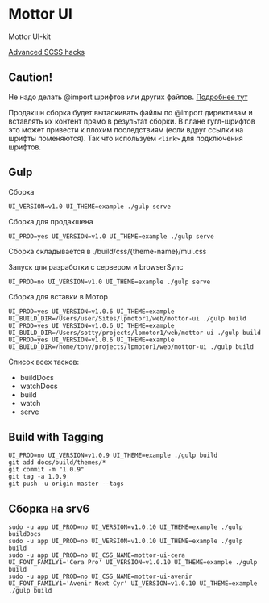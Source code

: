 # Mottor UI

Mottor UI-kit

[Advanced SCSS hacks](https://gist.github.com/jareware/4738651)

## Caution!

Не надо делать @import шрифтов или других файлов.
[Подробнее тут](http://www.stevesouders.com/blog/2009/04/09/dont-use-import/)

Продакшн сборка будет вытаскивать файлы по @import директивам и вставлять их контент прямо в результат сборки. В плане гугл-шрифтов это может привести к плохим последствиям (если вдруг ссылки на шрифты поменяются). 
Так что используем `<link>` для подключения шрифтов.

## Gulp

Сборка

    UI_VERSION=v1.0 UI_THEME=example ./gulp serve
    
Сборка для продакшена

    UI_PROD=yes UI_VERSION=v1.0 UI_THEME=example ./gulp serve
    
Сборка складывается в ./build/css/{theme-name}/mui.css
    
Запуск для разработки с сервером и browserSync

    UI_PROD=no UI_VERSION=v1.0 UI_THEME=example ./gulp serve
    
Сборка для вставки в Мотор

    UI_PROD=yes UI_VERSION=v1.0.6 UI_THEME=example UI_BUILD_DIR=/Users/user/Sites/lpmotor1/web/mottor-ui ./gulp build
    UI_PROD=yes UI_VERSION=v1.0.6 UI_THEME=example UI_BUILD_DIR=/Users/sotty/projects/lpmotor1/web/mottor-ui ./gulp build
    UI_PROD=yes UI_VERSION=v1.0.6 UI_THEME=example UI_BUILD_DIR=/home/tony/projects/lpmotor1/web/mottor-ui ./gulp build
    
Список всех тасков:

* buildDocs
* watchDocs
* build
* watch
* serve

## Build with Tagging

    UI_PROD=no UI_VERSION=v1.0.9 UI_THEME=example ./gulp build
    git add docs/build/themes/*
    git commit -m "1.0.9"
    git tag -a 1.0.9
    git push -u origin master --tags

## Сборка на srv6

    sudo -u app UI_PROD=no UI_VERSION=v1.0.10 UI_THEME=example ./gulp buildDocs
    sudo -u app UI_PROD=no UI_VERSION=v1.0.10 UI_THEME=example ./gulp build
    sudo -u app UI_PROD=no UI_CSS_NAME=mottor-ui-cera UI_FONT_FAMILY1='Cera Pro' UI_VERSION=v1.0.10 UI_THEME=example ./gulp build
    sudo -u app UI_PROD=no UI_CSS_NAME=mottor-ui-avenir UI_FONT_FAMILY1='Avenir Next Cyr' UI_VERSION=v1.0.10 UI_THEME=example ./gulp build
    